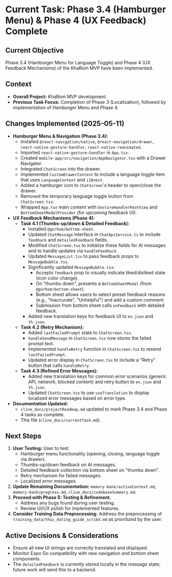# Current Task: Phase 3.4 (Hamburger Menu) & Phase 4 (UX Feedback) Complete

## Current Objective
Phase 3.4 (Hamburger Menu for Language Toggle) and Phase 4 (UX Feedback Mechanisms) of the KhaRom MVP have been implemented.

## Context
-   **Overall Project:** KhaRom MVP development.
-   **Previous Task Focus:** Completion of Phase 3 (Localization), followed by implementation of Hamburger Menu and Phase 4.

## Changes Implemented (2025-05-11)
-   **Hamburger Menu & Navigation (Phase 3.4):**
    -   Installed `@react-navigation/native`, `@react-navigation/drawer`, `react-native-gesture-handler`, `react-native-reanimated`.
    -   Imported `react-native-gesture-handler` in `App.tsx`.
    -   Created `mobile-app/src/navigation/AppNavigator.tsx` with a Drawer Navigator.
    -   Integrated `ChatScreen` into the drawer.
    -   Implemented `CustomDrawerContent` to include a language toggle item that uses `LanguageContext` and `i18next`.
    -   Added a hamburger icon to `ChatScreen`'s header to open/close the drawer.
    -   Removed the temporary language toggle button from `ChatScreen.tsx`.
    -   Wrapped `App.tsx` main content with `GestureHandlerRootView` and `BottomSheetModalProvider` (for upcoming feedback UI).
-   **UX Feedback Mechanisms (Phase 4):**
    -   **Task 4.1 (Thumbs-up/down & Detailed Feedback):**
        -   Installed `@gorhom/bottom-sheet`.
        -   Updated `ChatMessage` interface in `ChatApiService.ts` to include `feedback` and `detailedFeedback` fields.
        -   Modified `ChatScreen.tsx` to initialize these fields for AI messages and to handle updates via `handleFeedback`.
        -   Updated `MessageList.tsx` to pass feedback props to `MessageBubble.tsx`.
        -   Significantly updated `MessageBubble.tsx`:
            -   Accepts `feedback` prop to visually indicate liked/disliked state (icon color change).
            -   On "thumbs down", presents a `BottomSheetModal` (from `@gorhom/bottom-sheet`).
            -   Bottom sheet allows users to select preset feedback reasons (e.g., "Inaccurate", "Unhelpful") and add a custom comment.
            -   Submission from bottom sheet calls `onFeedback` with detailed feedback.
        -   Added new translation keys for feedback UI to `en.json` and `th.json`.
    -   **Task 4.2 (Retry Mechanism):**
        -   Added `lastFailedPrompt` state to `ChatScreen.tsx`.
        -   `handleSendMessage` in `ChatScreen.tsx` now stores the failed prompt text.
        -   Implemented `handleRetry` function in `ChatScreen.tsx` to resend `lastFailedPrompt`.
        -   Updated error display in `ChatScreen.tsx` to include a "Retry" button that calls `handleRetry`.
    -   **Task 4.3 (Refined Error Messages):**
        -   Added new translation keys for common error scenarios (generic API, network, blocked content) and retry button to `en.json` and `th.json`.
        -   Updated `ChatScreen.tsx` to use `useTranslation` to display localized error messages based on error type.
-   **Documentation Updated:**
    -   `cline_docs/projectRoadmap.md` updated to mark Phase 3.4 and Phase 4 tasks as complete.
    -   This file (`cline_docs/currentTask.md`).

## Next Steps
1.  **User Testing:** User to test:
    -   Hamburger menu functionality (opening, closing, language toggle via drawer).
    -   Thumbs-up/down feedback on AI messages.
    -   Detailed feedback collection via bottom sheet on "thumbs down".
    -   Retry mechanism for failed messages.
    -   Localized error messages.
2.  **Update Remaining Documentation:** `memory-bank/activeContext.md`, `memory-bank/progress.md`, `cline_docs/codebaseSummary.md`.
3.  **Proceed with Phase 5: Testing & Refinement.**
    -   Address any bugs found during user testing.
    -   Review UI/UX polish for implemented features.
4.  **Consider Training Data Preprocessing:** Address the preprocessing of `training_data/thai_dating_guide_scribd.md` as prioritized by the user.

## Active Decisions & Considerations
-   Ensure all new UI strings are correctly translated and displayed.
-   Monitor Expo Go compatibility with new navigation and bottom sheet components.
-   The `detailedFeedback` is currently stored locally in the message state; future work will send this to a backend.
